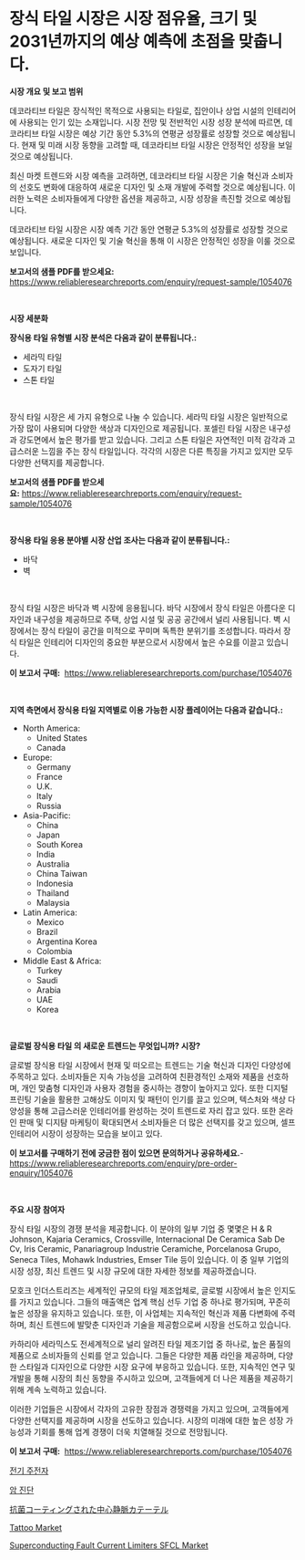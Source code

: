 <p><h1>장식 타일 시장은 시장 점유율, 크기 및 2031년까지의 예상 예측에 초점을 맞춥니다.</h1></p><p><strong>시장 개요 및 보고 범위</strong></p>
<p><p>데코라티브 타일은 장식적인 목적으로 사용되는 타일로, 집안이나 상업 시설의 인테리어에 사용되는 인기 있는 소재입니다. 시장 전망 및 전반적인 시장 성장 분석에 따르면, 데코라티브 타일 시장은 예상 기간 동안 5.3%의 연평균 성장률로 성장할 것으로 예상됩니다. 현재 및 미래 시장 동향을 고려할 때, 데코라티브 타일 시장은 안정적인 성장을 보일 것으로 예상됩니다. </p><p>최신 마켓 트렌드와 시장 예측을 고려하면, 데코라티브 타일 시장은 기술 혁신과 소비자의 선호도 변화에 대응하여 새로운 디자인 및 소재 개발에 주력할 것으로 예상됩니다. 이러한 노력은 소비자들에게 다양한 옵션을 제공하고, 시장 성장을 촉진할 것으로 예상됩니다. </p><p>데코라티브 타일 시장은 시장 예측 기간 동안 연평균 5.3%의 성장률로 성장할 것으로 예상됩니다. 새로운 디자인 및 기술 혁신을 통해 이 시장은 안정적인 성장을 이룰 것으로 보입니다.</p></p>
<p><strong>보고서의 샘플 PDF를 받으세요:</strong> <a href="https://www.reliableresearchreports.com/enquiry/request-sample/1054076">https://www.reliableresearchreports.com/enquiry/request-sample/1054076</a></p>
<p>&nbsp;</p>
<p><strong>시장 세분화</strong></p>
<p><strong>장식용 타일 유형별 시장 분석은 다음과 같이 분류됩니다.:</strong></p>
<p><ul><li>세라믹 타일</li><li>도자기 타일</li><li>스톤 타일</li></ul></p>
<p>&nbsp;</p>
<p><p>장식 타일 시장은 세 가지 유형으로 나눌 수 있습니다. 세라믹 타일 시장은 일반적으로 가장 많이 사용되며 다양한 색상과 디자인으로 제공됩니다. 포셀린 타일 시장은 내구성과 강도면에서 높은 평가를 받고 있습니다. 그리고 스톤 타일은 자연적인 미적 감각과 고급스러운 느낌을 주는 장식 타일입니다. 각각의 시장은 다른 특징을 가지고 있지만 모두 다양한 선택지를 제공합니다.</p></p>
<p><strong>보고서의 샘플 PDF를 받으세요:</strong>&nbsp;<a href="https://www.reliableresearchreports.com/enquiry/request-sample/1054076">https://www.reliableresearchreports.com/enquiry/request-sample/1054076</a></p>
<p>&nbsp;</p>
<p><strong> 장식용 타일 응용 분야별 시장 산업 조사는 다음과 같이 분류됩니다.:</strong></p>
<p><ul><li>바닥</li><li>벽</li></ul></p>
<p>&nbsp;</p>
<p><p>장식 타일 시장은 바닥과 벽 시장에 응용됩니다. 바닥 시장에서 장식 타일은 아름다운 디자인과 내구성을 제공하므로 주택, 상업 시설 및 공공 공간에서 널리 사용됩니다. 벽 시장에서는 장식 타일이 공간을 미적으로 꾸미며 독특한 분위기를 조성합니다. 따라서 장식 타일은 인테리어 디자인의 중요한 부분으로서 시장에서 높은 수요를 이끌고 있습니다.</p></p>
<p><strong>이 보고서 구매:</strong>&nbsp; <a href="https://www.reliableresearchreports.com/purchase/1054076">https://www.reliableresearchreports.com/purchase/1054076</a></p>
<p>&nbsp;</p>
<p><strong>지역 측면에서 장식용 타일 지역별로 이용 가능한 시장 플레이어는 다음과 같습니다.:</strong></p>
<p><ul>
    <li>
        North America:
        <ul>
            <li>United States</li>
            <li>Canada</li>
        </ul>
    </li>
    <li>
        Europe:
        <ul>
            <li>Germany</li>
            <li>France</li>
            <li>U.K.</li>
            <li>Italy</li>
            <li>Russia</li>
        </ul>
    </li>
    <li>
        Asia-Pacific:
        <ul>
            <li>China</li>
            <li>Japan</li>
            <li>South Korea</li>
            <li>India</li>
            <li>Australia</li>
            <li>China Taiwan</li>
            <li>Indonesia</li>
            <li>Thailand</li>
            <li>Malaysia</li>
        </ul>
    </li>
    <li>
        Latin America:
        <ul>
            <li>Mexico</li>
            <li>Brazil</li>
            <li>Argentina Korea</li>
            <li>Colombia</li>
        </ul>
    </li>
    <li>
        Middle East & Africa:
        <ul>
            <li>Turkey</li>
            <li>Saudi</li>
            <li>Arabia</li>
            <li>UAE</li>
            <li>Korea</li>
        </ul>
    </li>
    </ul></p>
<p>&nbsp;</p>
<p><strong>글로벌 장식용 타일 의 새로운 트렌드는 무엇입니까? 시장?</strong></p>
<p><p>글로벌 장식용 타일 시장에서 현재 및 떠오르는 트렌드는 기술 혁신과 디자인 다양성에 주목하고 있다. 소비자들은 지속 가능성을 고려하여 친환경적인 소재와 제품을 선호하며, 개인 맞춤형 디자인과 사용자 경험을 중시하는 경향이 높아지고 있다. 또한 디지털 프린팅 기술을 활용한 고해상도 이미지 및 패턴이 인기를 끌고 있으며, 텍스처와 색상 다양성을 통해 고급스러운 인테리어를 완성하는 것이 트렌드로 자리 잡고 있다. 또한 온라인 판매 및 디지턈 마케팅이 확대되면서 소비자들은 더 많은 선택지를 갖고 있으며, 셀프 인테리어 시장이 성장하는 모습을 보이고 있다.</p></p>
<p><strong>이 보고서를 구매하기 전에 궁금한 점이 있으면 문의하거나 공유하세요.</strong>- <a href="https://www.reliableresearchreports.com/enquiry/pre-order-enquiry/1054076">https://www.reliableresearchreports.com/enquiry/pre-order-enquiry/1054076</a></p>
<p>&nbsp;</p>
<p><strong>주요 시장 참여자</strong></p>
<p><p>장식 타일 시장의 경쟁 분석을 제공합니다. 이 분야의 일부 기업 중 몇몇은 H & R Johnson, Kajaria Ceramics, Crossville, Internacional De Ceramica Sab De Cv, Iris Ceramic, Panariagroup Industrie Ceramiche, Porcelanosa Grupo, Seneca Tiles, Mohawk Industries, Emser Tile 등이 있습니다. 이 중 일부 기업의 시장 성장, 최신 트렌드 및 시장 규모에 대한 자세한 정보를 제공하겠습니다. </p><p>모호크 인더스트리즈는 세계적인 규모의 타일 제조업체로, 글로벌 시장에서 높은 인지도를 가지고 있습니다. 그들의 매출액은 업계 핵심 선두 기업 중 하나로 평가되며, 꾸준히 높은 성장을 유지하고 있습니다. 또한, 이 사업체는 지속적인 혁신과 제품 다변화에 주력하며, 최신 트렌드에 발맞춘 디자인과 기술을 제공함으로써 시장을 선도하고 있습니다.</p><p>카하리아 세라믹스도 전세계적으로 널리 알려진 타일 제조기업 중 하나로, 높은 품질의 제품으로 소비자들의 신뢰를 얻고 있습니다. 그들은 다양한 제품 라인을 제공하며, 다양한 스타일과 디자인으로 다양한 시장 요구에 부응하고 있습니다. 또한, 지속적인 연구 및 개발을 통해 시장의 최신 동향을 주시하고 있으며, 고객들에게 더 나은 제품을 제공하기 위해 계속 노력하고 있습니다.</p><p>이러한 기업들은 시장에서 각자의 고유한 장점과 경쟁력을 가지고 있으며, 고객들에게 다양한 선택지를 제공하며 시장을 선도하고 있습니다. 시장의 미래에 대한 높은 성장 가능성과 기회를 통해 업계 경쟁이 더욱 치열해질 것으로 전망됩니다.</p></p>
<p><strong>이 보고서 구매:</strong>&nbsp;&nbsp;<a href="https://www.reliableresearchreports.com/purchase/1054076">https://www.reliableresearchreports.com/purchase/1054076</a></p>
<p><p><a href="https://github.com/laholand/Market-Research-Report-List-3/blob/main/11166714357.md">전기 주전자</a></p><p><a href="https://github.com/vsnao330707/Market-Research-Report-List-1/blob/main/36072344358.md">암 진단</a></p><p><a href="https://github.com/mohamedbakry57/Market-Research-Report-List-3/blob/main/53063004844.md">抗菌コーティングされた中心静脈カテーテル</a></p><p><a href="https://github.com/vimar16th/Market-Research-Report-List-3/blob/main/tattoo-market.md">Tattoo Market</a></p><p><a href="https://issuu.com/reportprime-2/docs/superconducting-fault-current-limiters-sfcl-market">Superconducting Fault Current Limiters SFCL Market</a></p></p>
